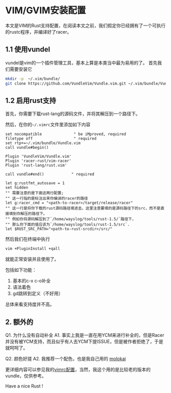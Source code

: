 # VIM/GVIM安装配置

本文是VIM的Rust支持配置，在阅读本文之前，我们假定你已经拥有了一个可执行的rustc程序，并编译好了racer。

## 1.1 使用vundel

vundel是vim的一个插件管理工具，基本上算是本类当中最为易用的了。
首先我们需要安装它

```bash
mkdir -p  ~/.vim/bundle/
git clone https://github.com/VundleVim/Vundle.vim.git ~/.vim/bundle/Vundle.vim
```
## 1.2 启用rust支持
首先，你需要下载rust-lang的源码文件，并将其解压到一个路径下。

然后，在你的`~/.vimrc`文件里添加如下内容

```vim
set nocompatible              " be iMproved, required
filetype off                  " required
set rtp+=~/.vim/bundle/Vundle.vim
call vundle#begin()

Plugin 'VundleVim/Vundle.vim'
Plugin 'racer-rust/vim-racer'
Plugin 'rust-lang/rust.vim'

call vundle#end()            " required

let g:rustfmt_autosave = 1
set hidden
"" 需要注意的是下面这两行配置;
"" 这一行指的是标注出来你编译的racer的路径
let g:racer_cmd = "<path-to-racer>/target/release/racer"
"" 这一行是将你下载的rust源码路径填进去，这里注意要填的是源码路径下的src，而不是直接填到你解压的路径下。
"" 例如你将源码解压到了`/home/wayslog/tools/rust-1.5/`路径下，
"" 那么你下面的值应该为`/home/wayslog/tools/rust-1.5/src`.
let $RUST_SRC_PATH="<path-to-rust-srcdir>/src/"

```
然后我们在终端中执行
```bash
vim +PluginInstall +qall
```
就能正常安装并且使用了。

包括如下功能：

  1. 基本的c-x c-o补全
  2. 语法着色
  3. gd跳转到定义（不好用）

总体来看支持度并不高。
## 2. 额外的
Q1. 为什么没有自动补全
A1. 事实上我是一直在用YCM来进行补全的，但是Racer并没有被YCM支持，而且似乎有人去YCM下提ISSUE，但是被作者拒绝了，于是就呵呵了。

Q2. 颜色好搓
A2. 我推荐一个配色，也是我自己用的 [molokai](https://github.com/tomasr/molokai)

更详细内容可以参见我的[vimrc配置](https://github.com/wayslog/dotfiles/blob/master/_vimrc)，当然，我这个用的是比较老的版本的vundle，仅供参考。

Have a nice Rust !

